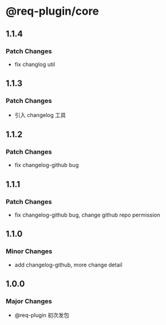 # @req-plugin/core

## 1.1.4

### Patch Changes

- fix changlog util

## 1.1.3

### Patch Changes

- 引入 changelog 工具

## 1.1.2

### Patch Changes

- fix changelog-github bug

## 1.1.1

### Patch Changes

- fix changelog-github bug, change github repo permission

## 1.1.0

### Minor Changes

- add changelog-github, more change detail

## 1.0.0

### Major Changes

- @req-plugin 初次发包
